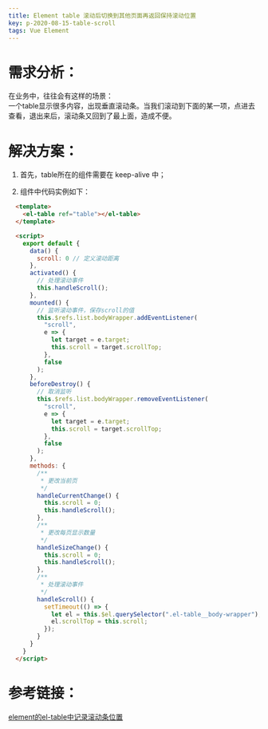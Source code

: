 ```yaml
---
title: Element table 滚动后切换到其他页面再返回保持滚动位置
key: p-2020-08-15-table-scroll
tags: Vue Element
---
```


# 需求分析：

在业务中，往往会有这样的场景：  
一个table显示很多内容，出现垂直滚动条。当我们滚动到下面的某一项，点进去查看，退出来后，滚动条又回到了最上面，造成不便。

<!--more-->

# 解决方案：

1. 首先，table所在的组件需要在 keep-alive 中；
   
2. 组件中代码实例如下：
   
```html
  <template>
    <el-table ref="table"></el-table>
  </template>

  <script>
    export default {
      data() {
        scroll: 0 // 定义滚动距离
      },
      activated() {
        // 处理滚动事件
        this.handleScroll();
      },
      mounted() {
        // 监听滚动事件，保存scroll的值
        this.$refs.list.bodyWrapper.addEventListener(
          "scroll",
          e => {
            let target = e.target;
            this.scroll = target.scrollTop;
          },
          false
        );
      },
      beforeDestroy() {
        // 取消监听
        this.$refs.list.bodyWrapper.removeEventListener(
          "scroll",
          e => {
            let target = e.target;
            this.scroll = target.scrollTop;
          },
          false
        );
      },
      methods: {
        /**
         * 更改当前页
         */
        handleCurrentChange() {
          this.scroll = 0;
          this.handleScroll();
        },
        /**
         * 更改每页显示数量
         */
        handleSizeChange() {
          this.scroll = 0;
          this.handleScroll();
        },
        /**
         * 处理滚动事件
         */
        handleScroll() {
          setTimeout(() => {
            let el = this.$el.querySelector(".el-table__body-wrapper");
            el.scrollTop = this.scroll;
          });
        }
      }
    }
  </script>
  ```

# 参考链接：
[element的el-table中记录滚动条位置](https://segmentfault.com/a/1190000020916605)
